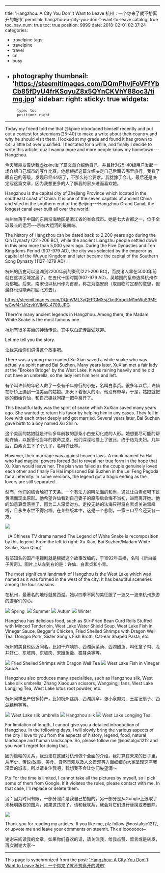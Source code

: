 
---
title: 'Hangzhou: A City You Don''t Want to Leave 杭州：一个你来了就不想离开的城市'
permlink: hangzhou-a-city-you-don-t-want-to-leave
catalog: true
toc_nav_num: true
toc: true
position: 9999
date: 2018-02-01 02:37:24
categories:
- travelpine
tags:
- travelpine
- travel
- cn
- busy
- photography
thumbnail: 'https://steemitimages.com/DQmPhvjFoVFfYbCb85fDyU4frKSqyuZ8x5QYnCKVhY88oc3/timg.jpg'
sidebar:
    right:
        sticky: true
widgets:
    -
        type: toc
        position: right
---


Today my friend told me that @kpine introduced himself recently and put out a contest for steemians(25-40) to make a write about their country and why he should visit them. I looked at my grade and found it has grown to 44, a little bit over qualified. I hesitated for a while, and finally I decide to write this article, cuz I wanna more and more people know my hometown---Hangzhou.

今天我朋友告诉我@kpine发了篇文章介绍他自己，并且针对25-40级用户发起一场介绍自己城市的写作比赛，他想根据这篇介绍决定自己后面去哪里旅行。我看了眼自己的等级，发现已经44级了，不那么符合要求。我犹豫了会儿，最后还是决定写这篇文章，因为我想更多的人了解我的家乡进而喜欢她。

Hangzhou is the capital city of Zhejiang Province which located in the southeast coast of China. It is one of the seven capitals of ancient China and sited in the southern end of the Beijing---Hangzhou Grand Canal, the longest canal ever built all over the world.

杭州坐落于中国的东南沿海地区是浙江省的省会城市。她是七大古都之一，位于全球最长的运河---京杭大运河的最南端。

The history of Hangzhou can be dated back to 2,200 years ago during the Qin Dynasty (221-206 BC), while the ancient Liangzhu people settled down in this area more than 5,000 years ago. During the Five Dynasties and Ten Kingdoms Period (907-979 AD), the city was selected by the emperor as capital of the Wuyue Kingdom and later became the capital of the Southern Song Dynasty (1127-1279 AD) .

杭州的历史可以追溯到2200年前的秦代(221-206 BC)，而良渚人早在5000年前就在这块区域定居了。在五代十国时期(907-979 AD)，吴越国的皇帝选择杭州作为都城。后来，南宋也以杭州作为首都，称之为临安府（取自临时定都的意思，但最终也没能再打回北方去）。

https://steemitimages.com/DQmVML3yQEPGMXsjZkqtKqodkM1mWuS3MEwCwf4r1JKzvkY/IMG_4709.JPG

There're many ancient legends in Hangzhou. Among them, the Madam White Snake is the most famous one.

杭州有很多美丽的神话传说，其中以白蛇传最受欢迎。

Let me tell you the story.

让我来给你们讲讲这个故事吧。

There was a young man named Xu Xian saved a white snake who was actually a spirit named Bai Suzhen. Many years later, XuXian met a fair lady at the "Broken Bridge" by the West Lake. It was raining heavily and he did not have an umbrella, so the lady lent him hers and left.

有个叫许仙的年轻人救了一条有千年修行的小蛇，名叫白素贞。很多年以后，许仙在断桥上遇到一位美丽的姑娘。那天下着很大的雨，他没有带伞。于是，姑娘就把她的借给许仙，和自己姐妹同撑一把伞离开了。

This beautiful  lady was the spirit of snake which XuXian saved many years ago. She wanted to return his favor by helping him in any cases. They fell in love with each other deeply and got married. Several years later, Bai Suzhen gave birth to a boy named Xu Shilin.

这个美丽的姑娘就是许仙多年前救的那条小白蛇幻化成的人形。她想要尽可能的帮助许仙，以报答他当年的救命之恩。他们深深地爱上了彼此，终于结为夫妇。几年后，白素贞生下了个儿子，名叫许仕林。

However, their marriage was against heaven laws. A monk named Fa Hai who had magical powers forced Bai to reveal her true form in the hope that Xu Xian would leave her. The plan was failed as the couple genuinely loved each other and finally Fa Hai imprisoned Bai Suzhen in the Lei Feng Pagoda for all eternity. In some versions, the legend got a tragic ending as the lovers are still separated .

然而，他们的结合触犯了天条。一个有法力的叫法海的和尚，通过让白素贞喝下雄黄酒而现出原形。他希望许仙看到自己妻子的原形后会悔不当初，进而离开她。他的如意算盘落空了，因为二人深爱对方。走投无路的法海只得将白素贞关进雷峰塔，且永生永世不得出塔。在某些版本中，这是一个悲剧，一家三口至今还天各一方。

![](https://steemitimages.com/DQmPhvjFoVFfYbCb85fDyU4frKSqyuZ8x5QYnCKVhY88oc3/timg.jpg)

（A Chinese TV drama named The Legend of White Snake is recomposition by this legend. From the left to right: Xu Xian, Bai Suzhen/Madam White Snake, Xiao Qing）

有部知名的国产电视剧就是根据这个故事改编的，于1992年首播，名叫《新白娘子传奇》。图片上从左到右的是：许仙、白素贞和小青。

The most significant landmark of Hangzhou is the West Lake which was named as it was formed in the west of the city. It has beautiful sceneries among the four seasons.

在杭州，最著名的地标就属西湖。她以四季不同的美征服了一波又一波来杭州旅游的游客们的心。

![](https://steemitimages.com/DQmX44942wBUBbJADbtScn3GbrHeXK59Sbz8UKwR2phS32e/hangzhou-west-lake-2099746_960_720.jpg)
Spring 
![](https://steemitimages.com/DQmXtKQ5V8UnoMmPLBqJEHornncwY3wbbWvZPWememgJvAv/west-lake-2181891_1280.jpg)
Summer
![](https://steemitimages.com/DQmYy18dMz5s951mN5eBUUE826ifa5wy7MEEoJx1LyeNDEF/091902_16291354411142832_03c18c298e051717f7ec04792b38f50b.jpg)
Autum
![](https://steemitimages.com/DQmTtkH4jN1JKaiHHh2zk2rJQNP7ucePNpcmpEQ8RkbxemJ/%E6%9C%AA%E5%91%BD%E5%90%8D%E6%96%87%E4%BB%B64.jpg)
Winter

Hangzhou has delicious food, such as Stir-Fried Bean Curd Rolls Stuffed with Minced Tenderloin, West Lake Water Shield Soup, West Lake Fish in Vinegar Sauce, Beggar's Chicken, Fried Shelled Shrimps with Dragon Well Tea, Dongpo Pork, Sister Song's Fish Broth, Cat-ear Shaped Pasta, etc.

杭州的美食也远近闻名，比如干炸响铃、西湖莼菜汤、西湖醋鱼、叫化童子鸡、龙井虾仁、东坡肉、东坡肉、宋嫂鱼羹、猫耳朵等等。

![](https://steemitimages.com/DQmfMKKF6sRtCkRqtBYAbnH1GqmmLacUQzVv5zkETfGi7L4/hangzhou016.jpg)
Fried Shelled Shrimps with Dragon Well Tea
![](https://steemitimages.com/DQmSQQqq7Z2PtDkTYg5UL8HEaSK7CN1VtrTdVjF6VYswGKq/admin-ajax.jpg)
West Lake Fish in Vinegar Sauce

Hangzhou also produces many specialities, such as Hangzhou silk, West Lake silk umbrella, Zhang Xiaoquan scissors, Wangxingji fans, West Lake Longjing Tea, West Lake lotus root powder, etc.

杭州同样出产很多特产，比如杭州丝绸、西湖绸伞、张小泉剪刀、王星记扇子、西湖藕粉等等。

![](https://steemitimages.com/DQmSVQeABP5SdpeeJPmx1H1HLj41TRGt6hk1q5nDGGetQ7P/20160726015011194.jpg)
West Lake silk umbrella
![](https://steemitimages.com/DQmPbqbb3amWzGrHUAKwU8BudQ4xVPSkYfL5nt6i18sFWPq/20151110164541030.jpg)
Hangzhou silk
![](https://steemitimages.com/DQmRFBaY9k4Ha14HdA3yK8i5KjkcQ9HQ1k6SdijAE3TRePQ/MTQ2MDU0NTgxODk3NC0xMDgyMzI2OTA0.jpeg)
West Lake Longjing Tea

For limitation of length, I cannot give you a detailed introduction of Hangzhou. In the following days, I will slowly bring the various aspects of the city I love to you from the aspects of history, legend, food, natural landscape and human landscape. So, please follow me @nostalgic1212 and you won't regret for doing that.

因为篇幅的关系，我没法在这里对杭州做个全面的介绍。我打算在未来的日子里，从历史、传说/故事、美食、自然景观以及人文景观等方面细细向大家呈现这座我深爱的城市。所以请关注我吧，我想我不会让你们失望滴～

P.s For the time is limited, I cannot take all the pictures by myself, so I pick some of them from Google. If it violates the rules, please contact with me. In that case, I'll replace or delete them.

另：因为时间有限，一部分照片是我自己拍摄的，另一部分是从Google上选取了未标明版权的图片，如果这违规了，请和我联系，我会对它们进行替换或者删除。

![](https://steemitimages.com/DQmNdiYfTGTMtu46TPPcGaYYSoRaZU4JUk4kKNA9ddWmyBW/%E6%9C%AA%E5%91%BD%E5%90%8D%E6%96%87%E4%BB%B61.jpg)

Thank you for reading my articles. If you like me, plz follow @nostalgic1212, or upvote me and leave your comments on steemit. Thx a looooooot~

谢谢来阅读我的文章，如果你们喜欢的话，请关注我，给我点赞、留言或是转发，再次谢谢大家～

- - -

This page is synchronized from the post: ['Hangzhou: A City You Don''t Want to Leave 杭州：一个你来了就不想离开的城市'](https://steemit.com/@nostalgic1212/hangzhou-a-city-you-don-t-want-to-leave)
